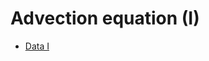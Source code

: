 # Advection equation (I)

- [Data I](https://drive.google.com/drive/folders/14BaWDkNq3wBabGFWkERgDbcPeowU6utX?usp=sharing)
